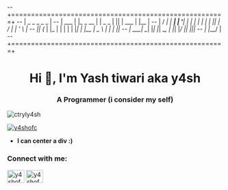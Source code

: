   <p>


-- +======================================================+
-- |        _            _           _  _           _     |
-- |  ___  | |_   _ __  | |  _   _  | || |    ___  | |__  |
-- | / __| | __| | '__| | | | | | | | || |_  / __| | '_ \ |
-- || (__  | |_  | |    | | | |_| | |__   _| \__ \ | | | ||
-- | \___|  \__| |_|    |_|  \__, |    |_|   |___/ |_| |_||
-- |                         |___/                        |
-- +======================================================+
    
  </p>

<h1 align="center">Hi 👋, I'm Yash tiwari aka y4sh</h1>
<h3 align="center">A Programmer (i consider my self) </h3>

<p align="left"> <img src="https://komarev.com/ghpvc/?username=ctryly4sh&label=Profile%20views&color=0e75b6&style=flat" alt="ctryly4sh" /> </p>

<p align="left"> <a href="https://twitter.com/y4shofc" target="blank"><img src="https://img.shields.io/twitter/follow/y4shofc?logo=twitter&style=for-the-badge" alt="y4shofc" /></a> </p>

- **I can center a div :)**

<h3 align="left">Connect with me:</h3>
<p align="left">
<a href="https://twitter.com/y4shofc" target="blank"><img align="center" src="https://raw.githubusercontent.com/rahuldkjain/github-profile-readme-generator/master/src/images/icons/Social/twitter.svg" alt="y4shofc" height="30" width="40" /></a>
<a href="https://instagram.com/y4shofc" target="blank"><img align="center" src="https://raw.githubusercontent.com/rahuldkjain/github-profile-readme-generator/master/src/images/icons/Social/instagram.svg" alt="y4shofc" height="30" width="40" /></a>
</p>

